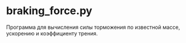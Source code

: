# braking_force.py

Программа для вычисления силы торможения по известной массе, ускорению и коэффициенту трения.
